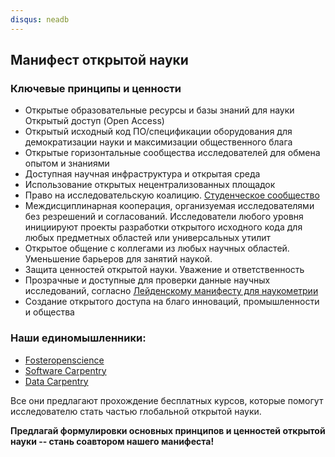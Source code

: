 ```yaml
---
disqus: neadb
---
```

## Манифест открытой науки

### Ключевые принципы и ценности

- Открытые образовательные ресурсы и базы знаний для науки Открытый доступ (Open Access)
- Открытый исходный код ПО/спецификации оборудования для демократизации науки и максимизации общественного блага
- Открытые горизонтальные сообщества исследователей для обмена опытом и знаниями
- Доступная научная инфраструктура и открытая среда
- Использование открытых нецентрализованных площадок
- Право на исследовательскую коалицию. [Студенческое сообщество](http://www.righttoresearch.org/)
- Междисциплинарная кооперация, организуемая исследователями без резрешений и согласований. Исследователи любого уровня инициируют проекты разработки открытого исходного кода для любых предметных областей или универсальных утилит
- Открытое общение с коллегами из любых научных областей. Уменьшение барьеров для занятий наукой.
- Защита ценностей открытой науки. Уважение и ответственность
- Прозрачные и доступные для проверки данные научных исследований, согласно [Лейденскому манифесту для наукометрии](https://www.nature.com/articles/520429a)
- Создание открытого доступа на благо инноваций, промышленности и общества

### Наши единомышленники:

- [Fosteropenscience](https://www.fosteropenscience.eu/)
- [Software Carpentry](https://software-carpentry.org/)
- [Data Carpentry](https://datacarpentry.org/)

Все они предлагают прохождение бесплатных курсов, которые помогут исследователю стать частью глобальной открытой науки.


**Предлагай формулировки основных принципов и ценностей открытой науки -- стань соавтором нашего манифеста!**



